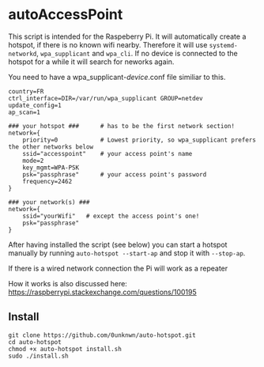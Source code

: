 # autoAccessPoint
This script is intended for the Raspeberry Pi. It will automatically create a hotspot, if there is no known wifi nearby. 
Therefore it will use `systemd-networkd`, `wpa_supplicant` and `wpa_cli`.
If no device is connected to the hotspot for a while it will search for neworks again.

You need to have a wpa_supplicant-_device_.conf file similiar to this.

```
country=FR                                                                        
ctrl_interface=DIR=/var/run/wpa_supplicant GROUP=netdev                           
update_config=1                                                                   
ap_scan=1

### your hotspot ###      # has to be the first network section!                                                                                  
network={
    priority=0            # Lowest priority, so wpa_supplicant prefers the other networks below 
    ssid="accesspoint"    # your access point's name                                                            
    mode=2                                                                       
    key_mgmt=WPA-PSK                                                             
    psk="passphrase"      # your access point's password                                    
    frequency=2462                                                               
}

### your network(s) ###    
network={                                                                                                                               
    ssid="yourWifi"   # except the access point's one!
    psk="passphrase"                                                 
} 
```

After having installed the script (see below) you can start a hotspot manually by running `auto-hotspot --start-ap` 
and stop it with `--stop-ap`.

If there is a wired network connection the Pi will work as a repeater

How it works is also discussed here: 
https://raspberrypi.stackexchange.com/questions/100195


## Install

```
git clone https://github.com/0unknwn/auto-hotspot.git
cd auto-hotspot
chmod +x auto-hotspot install.sh
sudo ./install.sh
```

